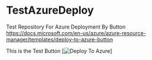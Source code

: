# TestAzureDeploy
Test Repository For Azure Deployment By Button
https://docs.microsoft.com/en-us/azure/azure-resource-manager/templates/deploy-to-azure-button

This is the Test Button
[![Deploy To Azure](https://raw.githubusercontent.com/MikeAinOz/TestAzureDeploy/main/DeployResourceGroup/images/deploytoazure.svg?sanitize=true)]
